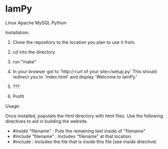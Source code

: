 lamPy
=====

Linux Apache MySQL Python

Installation:

1. Clone the repository to the location you plan to use it from.

2. cd into the directory

3. run "make"

4. In your browser got to 'http://\<url of your site\>/setup.py'
	This should redirect you to 'index.html' and display 'Welcome to lamPy.'

5. ???

6. Profit

Usage:

Once installed, populate the html directory with html files.
Use the following directives to aid in building the website.

* #inside "filename" : Puts the remaining text inside of "filename"
* #include "filename" : Includes "filename" at that location
* #include : Includes the file that is inside this file (see inside directive)


